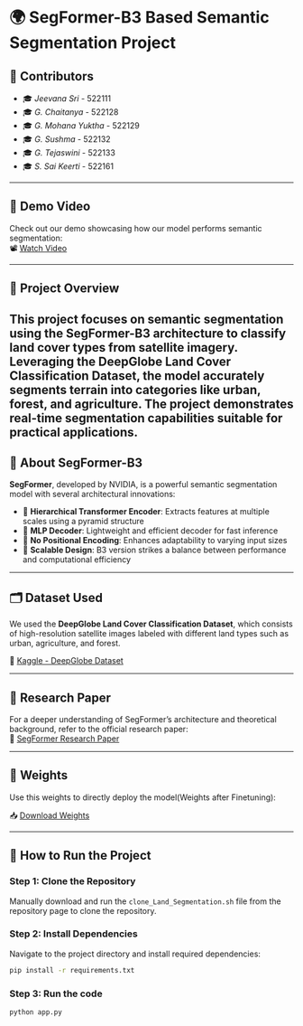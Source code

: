 # 🌍 SegFormer-B3 Based Semantic Segmentation Project

## 👥 Contributors
- 🎓 *Jeevana Sri* - 522111  
- 🎓 *G. Chaitanya* - 522128  
- 🎓 *G. Mohana Yuktha* - 522129  
- 🎓 *G. Sushma* - 522132  
- 🎓 *G. Tejaswini* - 522133  
- 🎓 *S. Sai Keerti* - 522161  

---

## 🎥 Demo Video
Check out our demo showcasing how our model performs semantic segmentation:  
📽 [Watch Video](https://drive.google.com/file/d/1BEGwgx0MzWgF-dTlNLxYRhbYYAHDd4Y8/view?usp=sharing)

---

## 🎯 Project Overview
This project focuses on semantic segmentation using the SegFormer-B3 architecture to classify land cover types from satellite imagery. Leveraging the DeepGlobe Land Cover Classification Dataset, the model accurately segments terrain into categories like urban, forest, and agriculture. The project demonstrates real-time segmentation capabilities suitable for practical applications.
---

## 🧠 About SegFormer-B3
**SegFormer**, developed by NVIDIA, is a powerful semantic segmentation model with several architectural innovations:

- 🔹 **Hierarchical Transformer Encoder**: Extracts features at multiple scales using a pyramid structure  
- 🔹 **MLP Decoder**: Lightweight and efficient decoder for fast inference  
- 🔹 **No Positional Encoding**: Enhances adaptability to varying input sizes  
- 🔹 **Scalable Design**: B3 version strikes a balance between performance and computational efficiency  

---

## 🗂 Dataset Used
We used the **DeepGlobe Land Cover Classification Dataset**, which consists of high-resolution satellite images labeled with different land types such as urban, agriculture, and forest.

🔗 [Kaggle - DeepGlobe Dataset](https://www.kaggle.com/datasets/balraj98/deepglobe-land-cover-classification-dataset)

---

## 📄 Research Paper
For a deeper understanding of SegFormer’s architecture and theoretical background, refer to the official research paper:  
📑 [SegFormer Research Paper](https://paperswithcode.com/paper/segformer-simple-and-efficient-design-for#code)

---

## 💾 Weights
Use this weights to directly deploy the model(Weights after Finetuning):

📥 [Download Weights](https://drive.google.com/file/d/1oV7jqy3EJDr-pSMEqxWi5d1eVIfpv4W2/view?usp=sharing)

---

## 🚀 How to Run the Project

### Step 1: Clone the Repository
Manually download and run the `clone_Land_Segmentation.sh` file from the repository page to clone the repository.

### Step 2: Install Dependencies
Navigate to the project directory and install required dependencies:
```bash
pip install -r requirements.txt
```

### Step 3: Run the code
```bash
python app.py
